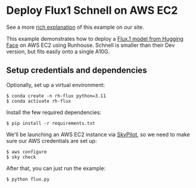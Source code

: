 # Deploy Flux1 Schnell on AWS EC2

See a more [rich explanation](https://www.run.house/examples/host-and-run-flux1-image-genai-aws)
of this example on our site.

This example demonstrates how to deploy a
[Flux.1 model from Hugging Face](https://huggingface.co/black-forest-labs/FLUX.1-schnell)
on AWS EC2 using Runhouse. Schnell is smaller than their Dev version, but fits easily onto a single A10G.

## Setup credentials and dependencies

Optionally, set up a virtual environment:
```shell
$ conda create -n rh-flux python=3.11
$ conda activate rh-flux
```
Install the few required dependencies:
```shell
$ pip install -r requirements.txt
```

We'll be launching an AWS EC2 instance via [SkyPilot](https://github.com/skypilot-org/skypilot), so we need to
make sure our AWS credentials are set up:
```shell
$ aws configure
$ sky check
```

After that, you can just run the example:
```shell
$ python flux.py
```

